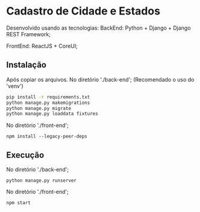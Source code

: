 # Cadastro de Cidade e Estados

Desenvolvido usando as tecnologias:
BackEnd: Python + Django + Django REST Framework;

FrontEnd: ReactJS + CoreUI;

## Instalação

Após copiar os arquivos.
No diretório './back-end'; (Recomendado o uso do 'venv')

```bash
pip install -r requirements.txt
python manage.py makemigrations
python manage.py migrate
python manage.py loaddata fixtures
```

No diretório './front-end';
```
npm install --legacy-peer-deps
```

## Execução

No diretório './back-end';
```
python manage.py runserver

```

No diretório './front-end';

```
npm start
```
